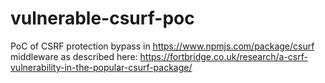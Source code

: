 # vulnerable-csurf-poc
PoC of CSRF protection bypass in https://www.npmjs.com/package/csurf middleware as described here: https://fortbridge.co.uk/research/a-csrf-vulnerability-in-the-popular-csurf-package/
